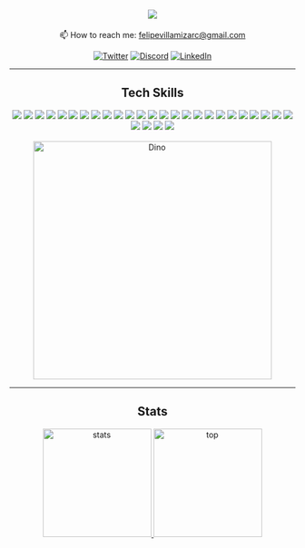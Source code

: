 <div align=center>
  
  # <img src="http://readme-typing-svg.herokuapp.com/?size=30&color=FBD1D1&center=true&vCenter=true&lines=%3Ewhoami;I'm+Felipe" />
  
  📫 How to reach me: felipevillamizarc@gmail.com 

[![Twitter](https://img.shields.io/badge/twitter-%231DA1F2.svg?&style=for-the-badge&logo=twitter&logoColor=white)](https://twitter.com/felipevcc_)
[![Discord](https://img.shields.io/badge/Discord-%235865F2.svg?style=for-the-badge&logo=discord&logoColor=white)](https://discord.com/users/314901228301844491)
[![LinkedIn](https://img.shields.io/badge/linkedin-%230077B5.svg?&style=for-the-badge&logo=linkedin&logoColor=white)](https://www.linkedin.com/in/felipevc)

  <hr>
 
  ## Tech Skills 
  
  <img src="https://img.shields.io/badge/C-979DAC?style=for-the-badge&logo=c&logoColor=979DAC&labelColor=282828">
  <img src="https://img.shields.io/badge/Java-ED8B00?style=for-the-badge&logo=openjdk&logoColor=ED8B00&labelColor=282828">
  <img src="https://img.shields.io/badge/Spring-6DB33F?style=for-the-badge&logo=spring&logoColor=6DB33F&labelColor=282828">
  <img src="https://img.shields.io/badge/Spring_Security-6DB33F?style=for-the-badge&logo=Spring-Security&logoColor=6DB33F&labelColor=282828">
  <img src="https://img.shields.io/badge/json%20web%20tokens-323330?style=for-the-badge&logo=json-web-tokens&logoColor=pink">
  <img src="https://img.shields.io/badge/Python-98b982?style=for-the-badge&logo=python&logoColor=98b982&labelColor=282828">
  <img src="https://img.shields.io/badge/Flask-303439?style=for-the-badge&logo=flask&logoColor=dadada&labelColor=282828">
  <img src="https://img.shields.io/badge/PHP-777BB4?style=for-the-badge&logo=php&logoColor=777BB4&labelColor=282828">
  <img src="https://img.shields.io/badge/Laravel-F03D2F?style=for-the-badge&logo=laravel&logoColor=F03D2F&labelColor=282828">
  <img src="https://img.shields.io/badge/Js-F5F095?style=for-the-badge&logo=Javascript&logoColor=F5F095&labelColor=282828">
  <img src="https://img.shields.io/badge/Node.js-8DBD5F?style=for-the-badge&logo=node.js&logoColor=8DBD5F&labelColor=282828">
  <img src="https://img.shields.io/badge/Express-404D59?style=for-the-badge&logo=express&logoColor=ffffff&labelColor=282828">
  <img src="https://img.shields.io/badge/Ts-397dc6?style=for-the-badge&logo=typescript&logoColor=397dc6&labelColor=282828">
  <img src="https://img.shields.io/badge/Angular-E23237?style=for-the-badge&logo=angular&logoColor=E23237&labelColor=1D2128">
  <img src="https://img.shields.io/badge/React-4DA2D1?style=for-the-badge&logo=react&logoColor=4DA2D1&labelColor=1D2128">
  <img src="https://img.shields.io/badge/Vue.js-35495E?style=for-the-badge&logo=vue.js&logoColor=4FC08D&labelColor=282828">
  <img src="https://img.shields.io/badge/jQuery-1E608C?style=for-the-badge&logo=jQuery&logoColor=1E608C&labelColor=282828">
  <img src="https://img.shields.io/badge/MySQL-338DBF?style=for-the-badge&logo=mysql&logoColor=338DBF&labelColor=282828">
  <img src="https://img.shields.io/badge/Oracle-C94634?style=for-the-badge&logo=oracle&logoColor=C94634&labelColor=282828">
  <img src="https://img.shields.io/badge/PostgreSQL-316192?style=for-the-badge&logo=postgresql&logoColor=316192&labelColor=282828">
  <img src="https://img.shields.io/badge/Mongodb-118B4B?style=for-the-badge&logo=mongodb&logoColor=118B4B&labelColor=282828">
  <img src="https://img.shields.io/badge/AWS-232F3E?style=for-the-badge&logo=amazon-aws&logoColor=white&labelColor=282828">
  <img src="https://img.shields.io/badge/Docker-338DBF?style=for-the-badge&logo=docker&logoColor=338DBF&labelColor=282828">
  <img src="https://img.shields.io/badge/HTML-E49C55?style=for-the-badge&logo=html5&logoColor=E49C55&labelColor=282828">
  <img src="https://img.shields.io/badge/CSS-4DA2D1?style=for-the-badge&logo=css3&logoColor=4DA2D1&labelColor=282828">
  <img src="https://img.shields.io/badge/Scss-CC6699?style=for-the-badge&logo=sass&logoColor=CC6699&labelColor=282828">
  <img src="https://img.shields.io/badge/Redux-593D88?style=for-the-badge&logo=redux&logoColor=white&labelColor=282828">
  <img src="https://img.shields.io/badge/GIT-C46339?style=for-the-badge&logo=git&logoColor=C46339&labelColor=282828">
  <img src="https://img.shields.io/badge/linux-9E9E9E?style=for-the-badge&logo=linux&logoColor=9E9E9E&labelColor=282828">
  <br><br>
  <img alt="Dino" width="420" src="https://i.imgur.com/mWcyyn7.gif"><br>
  <hr>

  ## Stats

  <a href="https://github.com/felipevcc">
    <img height="191" src="https://github-readme-stats.vercel.app/api?username=felipevcc&show_icons=true&bg_color=282A36&text_color=D9E0EE&icon_color=FBD1D1&title_color=FBD1D1&border_color=676871" alt="stats" />
    <img height="191" src="https://github-readme-stats.vercel.app/api/top-langs?username=felipevcc&show_icons=true&locale=en&layout=compact&bg_color=282A36&text_color=D9E0EE&title_color=FBD1D1&border_color=676871&langs_count=8" alt="top" />
  </a>
</div>
